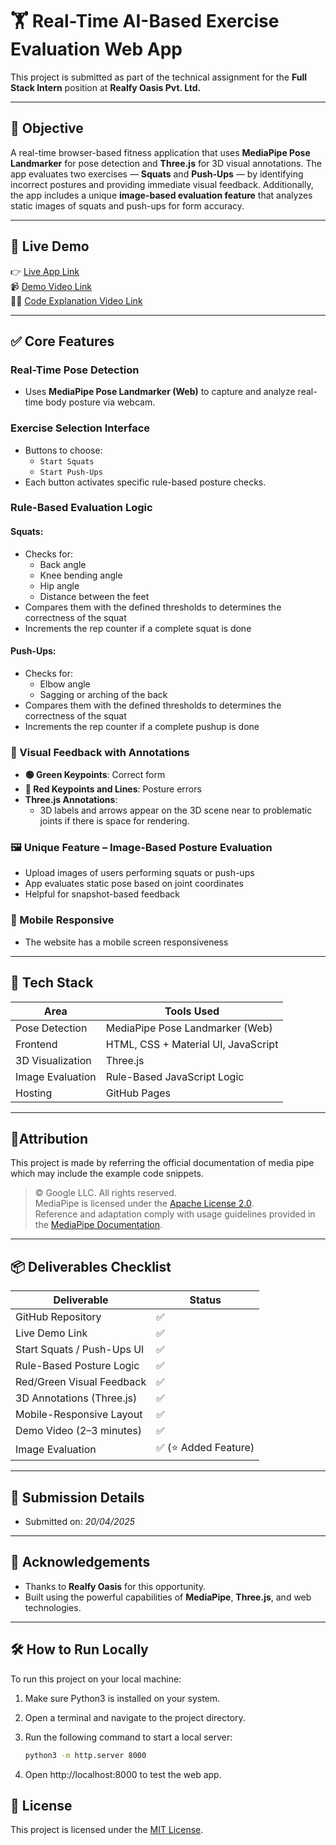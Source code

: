 # 🏋️ Real-Time AI-Based Exercise Evaluation Web App

This project is submitted as part of the technical assignment for the **Full Stack Intern** position at **Realfy Oasis Pvt. Ltd.**

---

## 🎯 Objective

A real-time browser-based fitness application that uses **MediaPipe Pose Landmarker** for pose detection and **Three.js** for 3D visual annotations. The app evaluates two exercises — **Squats** and **Push-Ups** — by identifying incorrect postures and providing immediate visual feedback. Additionally, the app includes a unique **image-based evaluation feature** that analyzes static images of squats and push-ups for form accuracy.

---

## 🚀 Live Demo

👉 [Live App Link](https://vasita27.github.io/Real_Time_AI_Powered_Exercise_Evaluation/)  
📹 [Demo Video Link](https://www.youtube.com/watch?v=k9MmNxhQE8M)  
👩‍💻 [Code Explanation Video Link](https://www.youtube.com/watch?v=kUrHaeFiYhc) 

---

## ✅ Core Features

### Real-Time Pose Detection

- Uses **MediaPipe Pose Landmarker (Web)** to capture and analyze real-time body posture via webcam.

### Exercise Selection Interface

- Buttons to choose:
  - `Start Squats`
  - `Start Push-Ups`
- Each button activates specific rule-based posture checks.

### Rule-Based Evaluation Logic

#### Squats:
- Checks for:
  - Back angle
  - Knee bending angle
  - Hip angle
  - Distance between the feet
- Compares them with the defined thresholds to determines the correctness of the squat
- Increments the rep counter if a complete squat is done

#### Push-Ups:
- Checks for:
  - Elbow angle
  - Sagging or arching of the back
- Compares them with the defined thresholds to determines the correctness of the squat
- Increments the rep counter if a complete pushup is done

### 🎨 Visual Feedback with Annotations

- **🟢 Green Keypoints**: Correct form
- **🔴 Red Keypoints and Lines**: Posture errors
- **Three.js Annotations**:
  - 3D labels and arrows appear on the 3D scene near to problematic joints if there is space for rendering.

### 🖼️ Unique Feature – Image-Based Posture Evaluation

- Upload images of users performing squats or push-ups
- App evaluates static pose based on joint coordinates
- Helpful for snapshot-based feedback

### 📱 Mobile Responsive

- The website has a mobile screen responsiveness
  
---

## 🧰 Tech Stack

| Area            | Tools Used                      |
|-----------------|---------------------------------|
| Pose Detection  | MediaPipe Pose Landmarker (Web) |
| Frontend        | HTML, CSS + Material UI, JavaScript|
| 3D Visualization| Three.js                        |
| Image Evaluation| Rule-Based JavaScript Logic     |
| Hosting         | GitHub Pages                    |

---

## 📄Attribution

This project is made by referring the official documentation of media pipe which may include the example code snippets.

> © Google LLC. All rights reserved.  
> MediaPipe is licensed under the [Apache License 2.0](https://www.apache.org/licenses/LICENSE-2.0).  
> Reference and adaptation comply with usage guidelines provided in the [MediaPipe Documentation](https://mediapipe.dev/).

---

## 📦 Deliverables Checklist

| Deliverable                | Status     |
|----------------------------|------------|
| GitHub Repository          | ✅          |
| Live Demo Link             | ✅          |
| Start Squats / Push-Ups UI | ✅          |
| Rule-Based Posture Logic   | ✅          |
| Red/Green Visual Feedback  | ✅          |
| 3D Annotations (Three.js)  | ✅          |
| Mobile-Responsive Layout   | ✅          |
| Demo Video (2–3 minutes)   | ✅          |
| Image Evaluation    | ✅ (⭐ Added Feature) |

---

## 📩 Submission Details

- Submitted on: *20/04/2025*

---

## 🙌 Acknowledgements

- Thanks to **Realfy Oasis** for this opportunity.
- Built using the powerful capabilities of **MediaPipe**, **Three.js**, and web technologies.

---

## 🛠️ How to Run Locally

To run this project on your local machine:

1. Make sure Python3 is installed on your system.
2. Open a terminal and navigate to the project directory.
3. Run the following command to start a local server:

   ```bash
   python3 -m http.server 8000

 4. Open http://localhost:8000 to test the web app.

## 📝 License

This project is licensed under the [MIT License](LICENSE).

